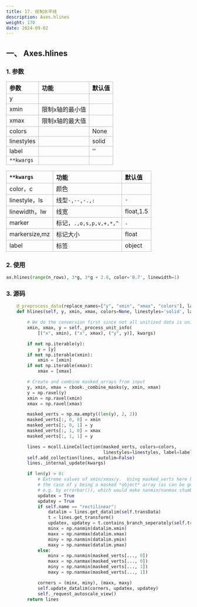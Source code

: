 ```yaml
---
title: 17. 绘制水平线
description: Axes.hlines
weight: 170
date: 2024-09-02
---
```

<style>
th, td {
  border: 1px solid rgb(190, 190, 190);
}
</style>


## 一、 Axes.hlines


### 1. 参数

| 参数       | 功能            | 默认值 |
|:-----------|:----------------|:-------|
| y          |                 |        |
| xmin       | 限制x轴的最小值 |        |
| xmax       | 限制x轴的最大值 |        |
| colors     |                 | None   |
| linestyles |                 | solid  |
| label      |                 | ''     |
| `**kwargs` |                 |        |



| `**kwargs`    | 功能                   | 默认值    |
|:--------------|:---------------------|:----------|
| color，c       | 颜色                   |           |
| linestyle，ls  | 线型`-,--,-.,:`        | `-`       |
| linewidth，lw  | 线宽                   | float,1.5 |
| marker        | 标记，`.,o,s,p,v,+,*,^` | `.`       |
| markersize,mz | 标记大小               | float     |
| label         | 标签                   | object    |


### 2. 使用


```python
ax.hlines(range(n_rows), 3*g, 3*g + 2.8, color='0.7', linewidth=1)

```



### 3. 源码

```python
    @_preprocess_data(replace_names=["y", "xmin", "xmax", "colors"], label_namer="y")
    def hlines(self, y, xmin, xmax, colors=None, linestyles='solid', label='', **kwargs):

        # We do the conversion first since not all unitized data is uniform
        xmin, xmax, y = self._process_unit_info(
            [("x", xmin), ("x", xmax), ("y", y)], kwargs)

        if not np.iterable(y):
            y = [y]
        if not np.iterable(xmin):
            xmin = [xmin]
        if not np.iterable(xmax):
            xmax = [xmax]

        # Create and combine masked_arrays from input
        y, xmin, xmax = cbook._combine_masks(y, xmin, xmax)
        y = np.ravel(y)
        xmin = np.ravel(xmin)
        xmax = np.ravel(xmax)

        masked_verts = np.ma.empty((len(y), 2, 2))
        masked_verts[:, 0, 0] = xmin
        masked_verts[:, 0, 1] = y
        masked_verts[:, 1, 0] = xmax
        masked_verts[:, 1, 1] = y

        lines = mcoll.LineCollection(masked_verts, colors=colors,
                                     linestyles=linestyles, label=label)
        self.add_collection(lines, autolim=False)
        lines._internal_update(kwargs)

        if len(y) > 0:
            # Extreme values of xmin/xmax/y.  Using masked_verts here handles
            # the case of y being a masked *object* array (as can be generated
            # e.g. by errorbar()), which would make nanmin/nanmax stumble.
            updatex = True
            updatey = True
            if self.name == "rectilinear":
                datalim = lines.get_datalim(self.transData)
                t = lines.get_transform()
                updatex, updatey = t.contains_branch_seperately(self.transData)
                minx = np.nanmin(datalim.xmin)
                maxx = np.nanmax(datalim.xmax)
                miny = np.nanmin(datalim.ymin)
                maxy = np.nanmax(datalim.ymax)
            else:
                minx = np.nanmin(masked_verts[..., 0])
                maxx = np.nanmax(masked_verts[..., 0])
                miny = np.nanmin(masked_verts[..., 1])
                maxy = np.nanmax(masked_verts[..., 1])

            corners = (minx, miny), (maxx, maxy)
            self.update_datalim(corners, updatex, updatey)
            self._request_autoscale_view()
        return lines
```



